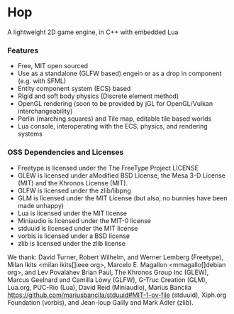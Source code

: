 # Hop

A lightweight 2D game engine, in C++ with embedded Lua

### Features

- Free, MIT open sourced
- Use as a standalone (GLFW based) engein or as a drop in component (e.g. with SFML)
- Entity component system (ECS) based
- Rigid and soft body physics (Discrete element method)
- OpenGL rendering (soon to be provided by jGL for OpenGL/Vulkan interchangeability) 
- Perlin (marching squares) and Tile map, editable tile based worlds
- Lua console, interoperating with the ECS, physics, and rendering systems

### OSS Dependencies and Licenses

- Freetype is licensed under the The FreeType Project LICENSE
- GLEW is licensed under aModified BSD License, the Mesa 3-D License (MIT) and the Khronos License (MIT).
- GLFW is licensed under the zlib/libpng 
- GLM is licensed under the MIT License (but also, no bunnies have been made unhappy)
- Lua is licensed under the MIT license
- Miniaudio is licensed under the MIT-0 license
- stduuid is licensed under the MIT license
- vorbis is licensed under a BSD license
- zlib is licensed under the zlib license

We thank: David Turner, Robert Wilhelm, and Werner Lemberg (Freetype), Milan Ikits <milan ikits[]ieee org>, Marcelo E. Magallon <mmagallo[]debian org>, and Lev Povalahev Brian Paul, The Khronos Group Inc (GLEW), Marcus Geelnard and Camilla Löwy (GLFW), G-Truc Creation (GLM), Lua.org, PUC-Rio (Lua), David Reid (Miniaudio), Marius Bancila https://github.com/mariusbancila/stduuid#MIT-1-ov-file (stduuid), Xiph.org Foundation (vorbis), and Jean-loup Gailly and Mark Adler (zlib).